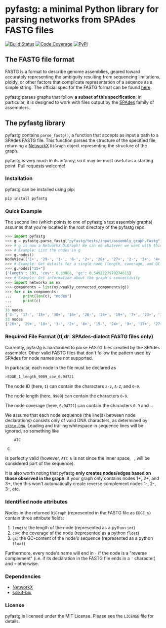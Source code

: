 # pyfastg: a minimal Python library for parsing networks from SPAdes FASTG files
[![Build Status](https://travis-ci.org/fedarko/pyfastg.svg?branch=master)](https://travis-ci.org/fedarko/pyfastg) [![Code Coverage](https://codecov.io/gh/fedarko/pyfastg/branch/master/graph/badge.svg)](https://codecov.io/gh/fedarko/pyfastg) [![PyPI](https://img.shields.io/pypi/v/pyfastg)](https://pypi.org/project/pyfastg)

## The FASTG file format
FASTG is a format to describe genome assemblies, geared toward accurately representing the ambiguity resulting from sequencing limitations, ploidy, or other factors that complicate representation of a seqence as a simple string.  The official spec for the FASTG format can be found [here](http://fastg.sourceforge.net/).

pyfastg parses graphs that follow **a subset of this specification**: in
particular, it is designed to work with files output by the
[SPAdes](http://cab.spbu.ru/software/spades/) family of assemblers.

## The pyfastg library
pyfastg contains `parse_fastg()`, a function that accepts as input a path
to a SPAdes FASTG file. This function parses the structure of the specified
file, returning a [NetworkX](https://networkx.github.io) `DiGraph` object representing
the structure of the graph.

pyfastg is very much in its infancy, so it may be most useful as a starting point.
Pull requests welcome!

### Installation
pyfastg can be installed using pip:

```bash
pip install pyfastg
```

### Quick Example
The second line (which points to one of pyfastg's test assembly graphs)
assumes that you're located in the root directory of the pyfastg repo.

```python
>>> import pyfastg
>>> g = pyfastg.parse_fastg("pyfastg/tests/input/assembly_graph.fastg")
>>> # g is now a NetworkX DiGraph! We can do whatever we want with this object.
>>> # Example: List the nodes in g
>>> g.nodes()
NodeView(('1+', '29-', '1-', '6-', '2+', '26+', '27+', '2-', '3+', '4+', '6+', '7+', '3-', '33-', '9-', '4-', '5+', '5-', '28+', '7-', '8+', '28-', '9+', '8-', '12-', '10+', '12+', '10-', '24-', '32-', '11+', '30-', '11-', '27-', '19-', '13+', '25+', '31-', '13-', '14+', '14-', '26-', '15+', '15-', '23-', '16+', '16-', '17+', '17-', '19+', '18+', '33+', '18-', '20+', '20-', '22+', '21+', '21-', '22-', '23+', '24+', '25-', '29+', '30+', '31+', '32+'))
>>> # Example: Get details for a single node (length, coverage, and GC-content)
>>> g.nodes["15+"]
{'length': 193, 'cov': 6.93966, 'gc': 0.5492227979274611}
>>> # Example: Get information about the graph's connectivity
>>> import networkx as nx
>>> components = list(nx.weakly_connected_components(g))
>>> for c in components:
...     print(len(c), "nodes")
...     print(c)
...
33 nodes
{'8-', '17-', '15+', '30+', '16+', '26-', '25+', '19+', '7+', '23+', '14-', '18-', '10-', '29-', '20-', '27-', '11-', '5-', '3+', '2-', '12-', '13+', '31-', '6+', '1+', '21-', '24-', '32-', '22+', '28+', '4+', '33-', '9-'}
33 nodes
{'26+', '29+', '18+', '3-', '2+', '8+', '15-', '24+', '9+', '17+', '27+', '28-', '11+', '6-', '20+', '14+', '19-', '13-', '4-', '21+', '5+', '31+', '22-', '12+', '25-', '30-', '10+', '1-', '7-', '32+', '23-', '33+', '16-'}
```

### Required File Format (tl;dr: SPAdes-dialect FASTG files only)
Currently, pyfastg is hardcoded to parse FASTG files created by the SPAdes assembler. Other valid FASTG files that don't follow the pattern used by SPAdes for node names are not supported.

In particular, each node in the file must be declared as

```bash
>EDGE_1_length_9909_cov_6.94721
```

The node ID (here, `1`) can contain the characters `a-z`, `A-Z`, and `0-9`.

The node length (here, `9909`) can contain the characters `0-9`.

The node coverage (here, `6.94721`) can contain the characters `0-9` and `.`.

We assume that each node sequence (the line(s) between node declarations)
consists only of valid DNA characters, as determined by
[`skbio.DNA`](http://scikit-bio.org/docs/latest/generated/skbio.sequence.DNA.html).
Leading and trailing whitespace in sequence lines will be ignored, so something
like
```bash
    ATC

 G     
```
is perfectly valid (however, `ATC G` is not since the inner space, ` `, will be
considered part of the sequence).

It is also worth noting that pyfastg **only creates nodes/edges based on those
observed in the graph**: if your graph only contains nodes 1+, 2+, and 3+, then
this won't automatically create reverse complement nodes 1-, 2-, 3-, etc.

### Identified node attributes
Nodes in the returned `DiGraph` (represented in the FASTG file as `EDGE_`s)
contain three attribute fields:

1. `length`: the length of the node (represented as a python `int`)
2. `cov`: the coverage of the node (represented as a python `float`)
2. `gc`: the GC-content of the node's sequence (represented as a python `float`)

Furthermore, every node's name will end in `-` if the node is a "reverse
complement" (i.e. if its declaration in the FASTG file ends in a `'` character) and `+` otherwise.

### Dependencies

- [NetworkX](https://networkx.github.io)
- [scikit-bio](http://scikit-bio.org/)

### License
pyfastg is licensed under the MIT License. Please see the `LICENSE` file for details.
